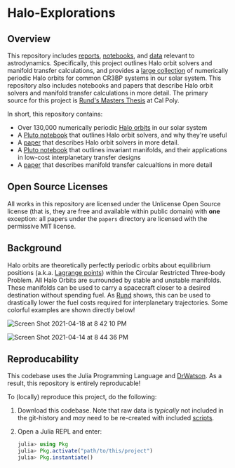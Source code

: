 # Halo-Explorations

## Overview

This repository includes [reports](papers), [notebooks](notebooks), and [data](data) relevant to astrodynamics. Specifically, this project outlines Halo orbit solvers and manifold transfer calculations, and provides a [large collection](data/exp_pro/halos) of numerically periodic Halo orbits for common CR3BP systems in our solar system. This repository also includes notebooks and papers that describe Halo orbit solvers and manifold transfer calculations in more detail. The primary source for this project is [Rund's Masters Thesis](https://digitalcommons.calpoly.edu/theses/1853/)
at Cal Poly. 

In short, this repository contains:
* Over 130,000 numerically periodic [Halo orbits](data/exp_pro/halos) in our solar system
* A [Pluto notebook](notebooks/halo-solvers/Halo-Orbit-Solvers.pdf) that outlines Halo orbit solvers, and why they're useful
* A [paper](papers/halo-solvers/Carpinelli_Halo_Solvers.pdf) that describes Halo orbit solvers in more detail.
* A [Pluto notebook](notebooks/manifold-transfers/Manifolds.jl) that outlines invariant manifolds, and their applications in low-cost interplanetary transfer designs
* A [paper](papers/manifold-transfers/Carpinelli_Manifold_Transfers.pdf) that describes manifold transfer calcualtions in more detail

## Open Source Licenses

All works in this repository are licensed under the Unlicense Open Source license (that is, they are free and available within public domain) with __one__ exception: all papers under the `papers` directory are licensed with the permissive MIT license. 

## Background
Halo orbits are theoretically perfectly periodic orbits about equilibrium positions (a.k.a. 
[Lagrange points](https://en.wikipedia.org/wiki/Lagrange_point))
within the Circular Restricted Three-body Problem. All Halo Orbits are surrounded by 
stable and unstable manifolds. These manifolds can be used to carry a spacecraft closer
to a desired destination without spending fuel. As [Rund](https://digitalcommons.calpoly.edu/theses/1853/)
shows, this can be used to drastically lower the fuel costs required for interplanetary trajectories. 
Some colorful examples are shown directly below!

![Screen Shot 2021-04-18 at 8 42 10 PM](https://user-images.githubusercontent.com/12131808/115731173-ec2ec300-a354-11eb-853c-39561ee58f0f.jpeg)



![Screen Shot 2021-04-14 at 8 44 36 PM](https://user-images.githubusercontent.com/12131808/115730710-88a49580-a354-11eb-9c01-2e99d502f24f.png)


## Reproducability

This codebase uses the Julia Programming Language and [DrWatson](https://juliadynamics.github.io/DrWatson.jl/stable/). As a result, this repository is entirely reproducable!

To (locally) reproduce this project, do the following:

1. Download this codebase. Note that raw data is _typically_ not included in the
   git-history and _may_ need to be re-created with included [scripts](scripts).
2. Open a Julia REPL and enter:

   ```julia
   julia> using Pkg
   julia> Pkg.activate("path/to/this/project")
   julia> Pkg.instantiate()
   ```



